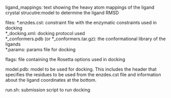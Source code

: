 ligand_mappings: text showing the heavy atom mappings of the ligand crystal strucutre:model to determine the ligand RMSD


files:
*.enzdes.cst: constraint file with the enzymatic constraints used in docking \
*_docking.xml: docking protocol used \
*_conformers.pdb (or *_conformers.tar.gz): the conformational library of the ligands \
*.params: params file for docking

flags: file containing the Rosetta options used in docking

model.pdb: model to be used for docking. This includes the header that specifies the residues to be used from the enzdes.cst file and information about the ligand coordinates at the bottom.

run.sh: submission script to run docking

